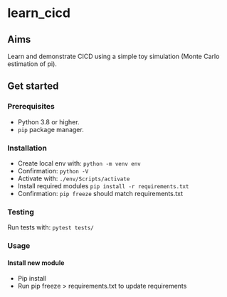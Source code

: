 # learn_cicd

## Aims

Learn and demonstrate CICD using a simple toy simulation (Monte Carlo estimation of pi).

## Get started

### Prerequisites
- Python 3.8 or higher.
- `pip` package manager.

### Installation
- Create local env with: `python -m venv env`
- Confirmation: `python -V`
- Activate with: `./env/Scripts/activate`
- Install required modules `pip install -r requirements.txt`
- Confirmation: `pip freeze` should match requirements.txt

### Testing
Run tests with: `pytest tests/`

### Usage
#### Install new module
- Pip install
- Run pip freeze > requirements.txt to update requirements
